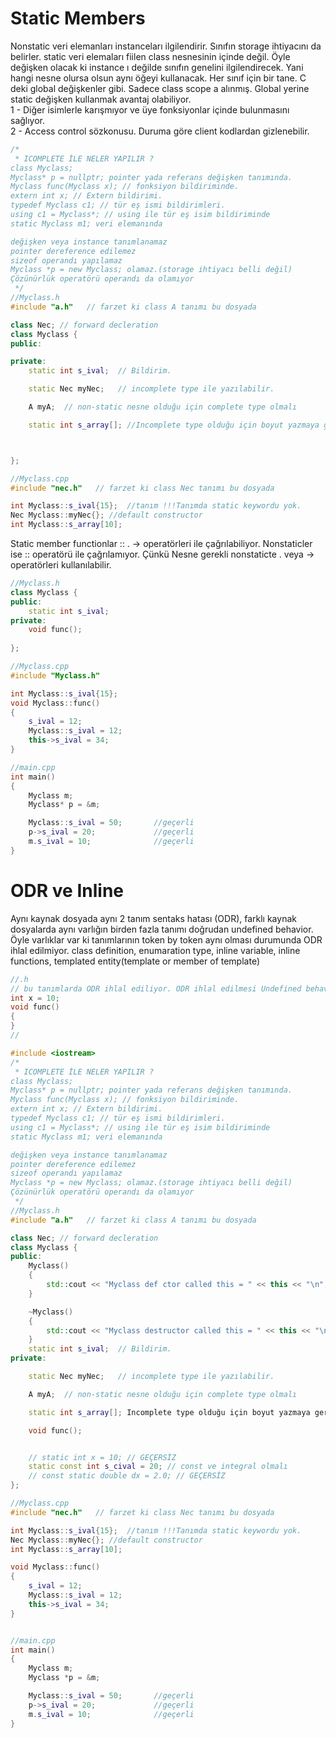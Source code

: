 # Static Members
Nonstatic veri elemanları instanceları ilgilendirir. Sınıfın storage ihtiyacını da belirler. static veri elemaları fiilen class nesnesinin içinde değil. Öyle değişken olacak ki instance ı değilde sınıfın genelini ilgilendirecek. Yani hangi nesne olursa olsun aynı öğeyi kullanacak. Her sınıf için bir tane. C deki global değişkenler gibi. Sadece class scope a alınmış. Global yerine static değişken kullanmak avantaj olabiliyor.  
1 - Diğer isimlerle karışmıyor ve üye fonksiyonlar içinde bulunmasını sağlıyor.  
2 - Access control sözkonusu. Duruma göre client kodlardan gizlenebilir.  

```cpp
/*
 * ICOMPLETE İLE NELER YAPILIR ?
class Myclass;
Myclass* p = nullptr; pointer yada referans değişken tanımında.
Myclass func(Myclass x); // fonksiyon bildiriminde.
extern int x; // Extern bildirimi.
typedef Myclass c1; // tür eş ismi bildirimleri.
using c1 = Myclass*; // using ile tür eş isim bildiriminde
static Myclass m1; veri elemanında

değişken veya instance tanımlanamaz
pointer dereference edilemez
sizeof operandı yapılamaz
Myclass *p = new Myclass; olamaz.(storage ihtiyacı belli değil)
Çözünürlük operatörü operandı da olamıyor
 */
//Myclass.h
#include "a.h"   // farzet ki class A tanımı bu dosyada

class Nec; // forward decleration
class Myclass {
public:

private:
    static int s_ival;  // Bildirim.

    static Nec myNec;   // incomplete type ile yazılabilir.

    A myA;  // non-static nesne olduğu için complete type olmalı

    static int s_array[]; //Incomplete type olduğu için boyut yazmaya gerek yok.



};

//Myclass.cpp
#include "nec.h"   // farzet ki class Nec tanımı bu dosyada

int Myclass::s_ival{15};  //tanım !!!Tanımda static keywordu yok.
Nec Myclass::myNec{}; //default constructor
int Myclass::s_array[10];
```
Static member functionlar :: . -> operatörleri ile çağrılabiliyor. Nonstaticler ise :: operatörü ile çağrılamıyor.
Çünkü Nesne gerekli nonstaticte . veya -> operatörleri kullanılabilir.
```cpp
//Myclass.h
class Myclass {
public:
    static int s_ival;
private:
    void func();
    
};

//Myclass.cpp
#include "Myclass.h"

int Myclass::s_ival{15};
void Myclass::func()
{
    s_ival = 12;
    Myclass::s_ival = 12;
    this->s_ival = 34;
}

//main.cpp
int main()
{
    Myclass m;
    Myclass* p = &m;

    Myclass::s_ival = 50;       //geçerli
    p->s_ival = 20;             //geçerli
    m.s_ival = 10;              //geçerli
}
```
# ODR ve Inline 
Aynı kaynak dosyada aynı 2 tanım sentaks hatası (ODR), farklı kaynak dosyalarda aynı varlığın birden fazla tanımı doğrudan undefined behavior. Öyle varlıklar var ki tanımlarının token by token aynı olması durumunda ODR ihlal edilmiyor.
class definition, enumaration type, inline variable, inline functions, templated entity(template or member of template)
```cpp
//.h
// bu tanımlarda ODR ihlal ediliyor. ODR ihlal edilmesi Undefined behavior. bildirim birden çok olabilir ama tanım tek olmalı.
int x = 10;  
void func()   
{				
}
//
```



```cpp
#include <iostream>
/*
 * ICOMPLETE İLE NELER YAPILIR ?
class Myclass;
Myclass* p = nullptr; pointer yada referans değişken tanımında.
Myclass func(Myclass x); // fonksiyon bildiriminde.
extern int x; // Extern bildirimi.
typedef Myclass c1; // tür eş ismi bildirimleri.
using c1 = Myclass*; // using ile tür eş isim bildiriminde
static Myclass m1; veri elemanında

değişken veya instance tanımlanamaz
pointer dereference edilemez
sizeof operandı yapılamaz
Myclass *p = new Myclass; olamaz.(storage ihtiyacı belli değil)
Çözünürlük operatörü operandı da olamıyor
 */
//Myclass.h
#include "a.h"   // farzet ki class A tanımı bu dosyada

class Nec; // forward decleration
class Myclass {
public:
    Myclass()
    {
        std::cout << "Myclass def ctor called this = " << this << "\n";
    }

    ~Myclass()
    {
        std::cout << "Myclass destructor called this = " << this << "\n";
    }
    static int s_ival;  // Bildirim.
private:

    static Nec myNec;   // incomplete type ile yazılabilir.

    A myA;  // non-static nesne olduğu için complete type olmalı

    static int s_array[]; Incomplete type olduğu için boyut yazmaya gerek yok.

    void func();


    // static int x = 10; // GEÇERSİZ
    static const int s_cival = 20; // const ve integral olmalı
    // const static double dx = 2.0; // GEÇERSİZ
};

//Myclass.cpp
#include "nec.h"   // farzet ki class Nec tanımı bu dosyada

int Myclass::s_ival{15};  //tanım !!!Tanımda static keywordu yok.
Nec Myclass::myNec{}; //default constructor
int Myclass::s_array[10];

void Myclass::func()
{
    s_ival = 12;
    Myclass::s_ival = 12;
    this->s_ival = 34;
}


//main.cpp
int main()
{
    Myclass m;
    Myclass *p = &m;

    Myclass::s_ival = 50;       //geçerli
    p->s_ival = 20;             //geçerli
    m.s_ival = 10;              //geçerli
}
```
